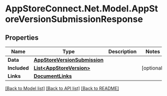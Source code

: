 # AppStoreConnect.Net.Model.AppStoreVersionSubmissionResponse

## Properties

Name | Type | Description | Notes
------------ | ------------- | ------------- | -------------
**Data** | [**AppStoreVersionSubmission**](AppStoreVersionSubmission.md) |  | 
**Included** | [**List&lt;AppStoreVersion&gt;**](AppStoreVersion.md) |  | [optional] 
**Links** | [**DocumentLinks**](DocumentLinks.md) |  | 

[[Back to Model list]](../README.md#documentation-for-models) [[Back to API list]](../README.md#documentation-for-api-endpoints) [[Back to README]](../README.md)

